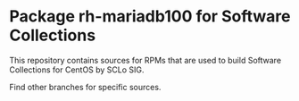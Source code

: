 # Package rh-mariadb100 for Software Collections

This repository contains sources for RPMs that are used
to build Software Collections for CentOS by SCLo SIG.

Find other branches for specific sources.
